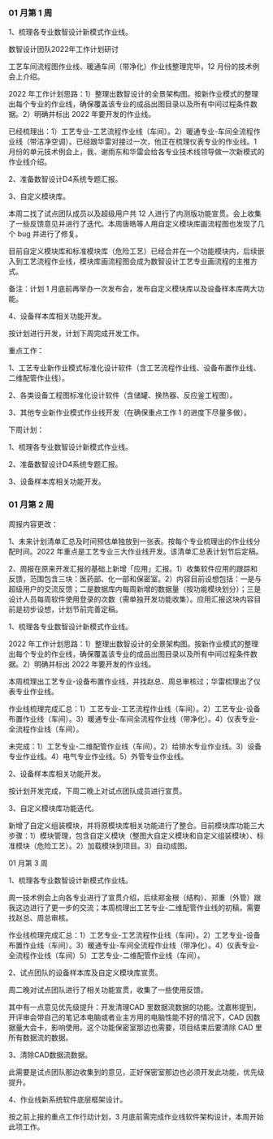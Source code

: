 ### 01 月第 1 周

1、梳理各专业数智设计新模式作业线。

数智设计团队2022年工作计划研讨

工艺车间流程图作业线、暖通车间（带净化）作业线整理完毕，12 月份的技术例会上介绍。

2022 年工作计划思路：1）整理出数智设计的全景架构图。按新作业模式的整理出每个专业的作业线，确保覆盖该专业的成品出图目录以及所有中间过程条件数据。2）明确并标出 2022 年要开发的作业线。

已经梳理出：1）工艺专业-工艺流程作业线（车间）。2）暖通专业-车间全流程作业线（带洁净空调）。已经跟华雷对接过一次，他正在梳理仪表专业的作业线。1 月份的单元技术例会上，我、谢雨东和华雷会给各专业技术线领导做一次新模式的作业线介绍。

2、准备数智设计D4系统专题汇报。

3、自定义模块库。

本周二找了试点团队成员以及超级用户共 12 人进行了内测版功能宣贯。会上收集了一些反馈意见并进行了迭代。本周唐皓等人用自定义模块库画流程图也发现了几个 bug 并进行了修复。

目前自定义模块库和标准模块库（危险工艺）已经合并在一个功能模块内，后续嵌入到工艺流程作业线，模块库画流程图会成为数智设计工艺专业画流程的主推方式。

备注：计划 1 月底前再举办一次发布会，发布自定义模块库以及设备样本库两大功能。

4、设备样本库相关功能开发。

按计划进行开发，计划下周完成开发工作。

重点工作：

1、工艺专业新作业模式标准化设计软件（含工艺流程作业线、设备布置作业线、二维配管作业线）。

2、各类设备工程图标准化设计软件（含储罐、换热器、反应釜工程图）。

3、其他专业新作业模式作业线开发（在确保重点工作 1 的进度下尽量多做）。

下周计划：

1、梳理各专业数智设计新模式作业线。

2、准备数智设计D4系统专题汇报。

3、设备样本库相关功能开发。

### 01 月第 2 周

周报内容更改：

1、未来计划清单汇总及时间预估单独放到一张表。按每个专业梳理出的作业线分配时间。2022 年重点是工艺专业三大作业线开发。该清单汇总表计划节后定稿。

2、周报在原来开发汇报的基础上新增「应用」汇报。1）收集软件应用的跟踪和反馈，范围包含三块：医药部、化一部和保密室。2）内容目前设想包括：一是与超级用户的交流反馈；二是数据库内每周新增的数据量（按功能模块划分）；三是设计人员每周软件使用登录的次数（需单独开发功能收集）。应用汇报这块内容目前是初步设想，计划节前完善定稿。

1、梳理各专业数智设计新模式作业线。

2022 年工作计划思路：1）整理出数智设计的全景架构图。按新作业模式的整理出每个专业的作业线，确保覆盖该专业的成品出图目录以及所有中间过程条件数据。2）明确并标出 2022 年要开发的作业线。

本周梳理出工艺专业-设备布置作业线，并找赵总、周总审核过；华雷梳理出了仪表专业作业线。

作业线梳理完成汇总：1）工艺专业-工艺流程作业线（车间）。2）工艺专业-设备布置作业线（车间）。3）暖通专业-车间全流程作业线（带净化）。4）仪表专业-全流程作业线（车间）。

未完成：1）工艺专业-二维配管作业线（车间）。2）给排水专业作业线。3）设备专业作业线。4）电气专业作业线。5）外管专业作业线。

2、设备样本库相关功能开发。

按计划开发完成，下周二晚上对试点团队成员进行宣贯。

3、自定义模块库功能迭代。

新增了自定义组装模块，并将原模块库相关功能进行了整合。目前模块库功能三大步骤：1）模块管理，包含自定义模块（整图大自定义模块和自定义组装模块）、标准模块（危险工艺）。2）加载模块到项目。3）自动成图。

01 月第 3 周

1、梳理各专业数智设计新模式作业线。

周一技术例会上向各专业进行了宣贯介绍，后续郑金根（结构）、郑重（外管）跟我这边进行了更一步的交流；本周梳理出工艺专业-二维配管作业线的初稿，需要找赵总、周总审核。

作业线梳理完成汇总：1）工艺专业-工艺流程作业线（车间）。2）工艺专业-设备布置作业线（车间）。3）暖通专业-车间全流程作业线（带净化）。4）仪表专业-全流程作业线（车间）5）工艺专业-二维配管作业线（车间）。

2、试点团队的设备样本库及自定义模块库宣贯。

周二晚对试点团队进行了相关功能宣贯，收集了一些使用反馈。

其中有一点意见优先级提升：开发清理CAD 里数据流数据的功能。沈嘉彬提到，开评审会带自己的笔记本电脑或者业主方用的电脑性能不好的情况下，CAD 因数据量大会卡，影响使用。这个功能保密室那边也需要，项目结束后要清除 CAD 里所有数据流的数据。

3、清除CAD数据流数据。

此需要是试点团队那边收集到的意见，正好保密室那边也必须开发此功能，优先级提升。

4、作业线新系统软件底层框架设计。

按之前上报的重点工作行动计划，3 月底前需完成作业线软件架构设计，本周开始此项工作。